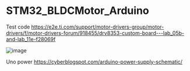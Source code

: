 # STM32_BLDCMotor_Arduino
Test code
https://e2e.ti.com/support/motor-drivers-group/motor-drivers/f/motor-drivers-forum/918455/drv8353-custom-board---lab_05b-and-lab_11e-f28069f

![image](https://github.com/user-attachments/assets/e1677483-23ee-41fa-97e5-75693ea11ff8)

Uno power
https://cyberblogspot.com/arduino-power-supply-schematic/

